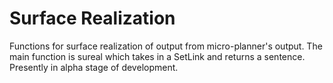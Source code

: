 # Surface Realization

Functions for surface realization of output from micro-planner's output.
The main function is sureal which takes in a SetLink and returns a
sentence. Presently in alpha stage of development.
